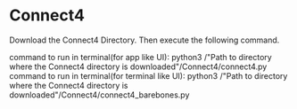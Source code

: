 # Connect4
Download the Connect4 Directory. Then execute the following command.

command to run in terminal(for app like UI):      python3 /"Path to directory where the Connect4 directory is downloaded"/Connect4/connect4.py
command to run in terminal(for terminal like UI): python3 /"Path to directory where the Connect4 directory is downloaded"/Connect4/connect4_barebones.py
